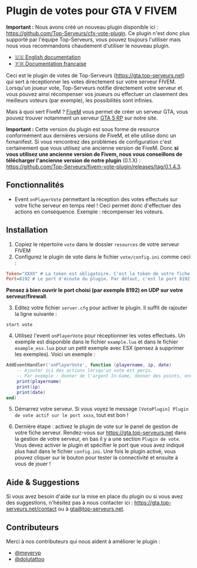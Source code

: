 # Plugin de votes pour GTA V FIVEM

**Important :** Nous avons créé un nouveau plugin disponible ici : https://github.com/Top-Serveurs/cfx-vote-plugin. Ce plugin n'est donc plus supporté par l'équipe Top-Serveurs, vous pouvez toujours l'utiliser mais nous vous recommandons chaudement d'utiliser le nouveau plugin.

- [:us: English documentation](./README.md)
- [:fr: Documentation française](./README_FR.md)

Ceci est le plugin de votes de Top-Serveurs (https://gta.top-serveurs.net) qui sert à réceptionner les votes directement sur votre serveur FIVEM. Lorsqu'un joueur vote, Top-Serveurs notifie directement votre serveur et vous pouvez ainsi récompenser vos joueurs ou effectuer un clasement des meilleurs voteurs (par exemple), les possibilités sont infinies.

Mais à quoi sert FiveM ? [FiveM](https://gta.top-serveurs.net/type/fivem) vous permet de créer un serveur GTA, vous pouvez trouver notamment un serveur [GTA 5 RP](https://gta.top-serveurs.net/type/roleplay) sur notre site.

**Important :**  Cette version du plugin est sous forme de resource conformément aux dernières versions de FiveM, et elle utilise donc un fxmanifest. Si vous rencontrez des problèmes de configuration c'est certainement que vous utilisez une ancienne version de FiveM. Donc **si vous utilisez une ancienne version de Fivem, nous vous conseillons de télécharger l'ancienne version de notre plugin** (0.1.X) : https://github.com/Top-Serveurs/fivem-vote-plugin/releases/tag/0.1.4.3.

## Fonctionnalités

- Event `onPlayerVote` permettant la réception des votes effectués sur votre fiche serveur en temps réel ! Ceci permet donc d'effectuer des actions en conséquence. Exemple : récompenser les voteurs.

## Installation

1. Copiez le répertoire `vote` dans le dossier `resources` de votre serveur FIVEM
2. Configurez le plugin de vote dans le fichier `vote/config.ini` comme ceci :

```ini
Token="XXXX" # La token est obligatoire. C'est la token de votre fiche serveur disponible sur votre panel https://gta.top-serveurs.net
Port=8192 # Le port d'écoute du plugin. Par défaut, c'est le port 8192 mais vous pouvez spécifier celui que vous voulez. N'oubliez pas de le configurer aussi sur le panel de gestion de votre serveur sur https://gta.top-serveurs.net
```
**Pensez à bien ouvrir le port choisi (par exemple 8192) en UDP sur votre serveur/firewall**.

3. Editez votre fichier `server.cfg` pour activer le plugin. Il suffit de rajouter la ligne suivante :

```
start vote
```

4. Utilisez l'event `onPlayerVote` pour réceptionner les votes effectués. Un exemple est disponible dans le fichier `example.lua` et dans le fichier `example_esx.lua` pour un petit exemple avec ESX (pensez à supprimer les exemples). Voici un exemple :

```lua
AddEventHandler('onPlayerVote', function (playername, ip, date)
    -- Ajouter ici des actions lorsqu'un vote est perçu.
    -- Par exemple : donner de l'argent In-Game, donner des points, enregistrer en BDD, ...
    print(playername)
    print(ip)
    print(date)
end)
```

5. Démarrez votre serveur. Si vous voyez le message `[VotePlugin] Plugin de vote actif sur le port xxxx`, tout est bon !

6. Dernière étape : activez le plugin de vote sur le panel de gestion de votre fiche serveur. Rendez-vous sur https://gta.top-serveurs.net dans la gestion de votre serveur, en bas il y a une section `Plugin de vote`. Vous devez activer le plugin et spécifier le port que vous avez indiqué plus haut dans le fichier `config.ini`. Une fois le plugin activé, vous pouvez cliquer sur le bouton pour tester la connectivité et ensuite à vous de jouer !


## Aide & Suggestions

Si vous avez besoin d'aide sur la mise en place du plugin ou si vous avez des suggestions, n'hésitez pas à nous contacter ici : https://gta.top-serveurs.net/contact ou à gta@top-serveurs.net.

## Contributeurs

Merci à nos contributeurs qui nous aident à améliorer le plugin :
- [@meyervp](https://github.com/meyervp)
- [@dolutattoo](https://github.com/dolutattoo)

